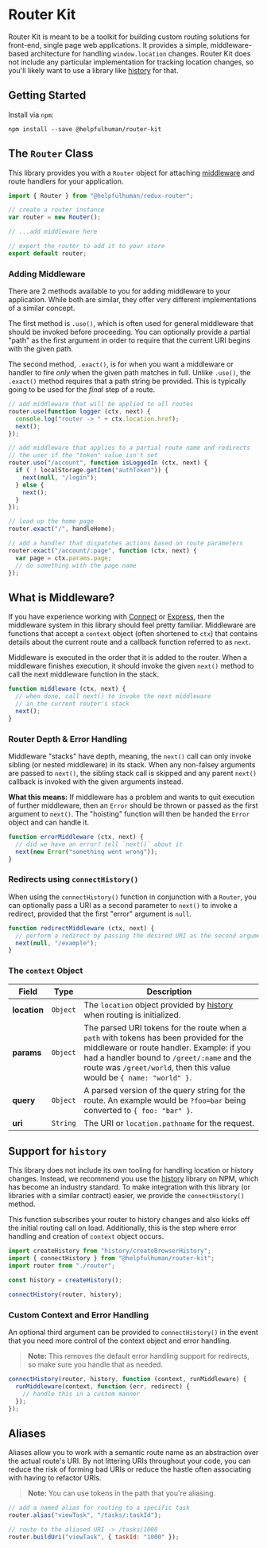 # Router Kit

Router Kit is meant to be a toolkit for building custom routing solutions for front-end, single page web applications.  It provides a simple, middleware-based architecture for handling `window.location` changes.  Router Kit does not include any particular implementation for tracking location changes, so you'll likely want to use a library like [history](https://www.npmjs.com/package/history) for that.

## Getting Started

Install via `npm`:

```
npm install --save @helpfulhuman/router-kit
```

## The `Router` Class

This library provides you with a `Router` object for attaching [middleware](#what-is-middleware) and route handlers for your application.

```js
import { Router } from "@helpfulhuman/redux-router";

// create a router instance
var router = new Router();

// ...add middleware here

// export the router to add it to your store
export default router;
```

### Adding Middleware

There are 2 methods available to you for adding middleware to your application.  While both are similar, they offer very different implementations of a similar concept.

The first method is `.use()`, which is often used for general middleware that should be invoked before proceeding.  You can optionally provide a partial "path" as the first argument in order to require that the current URI begins with the given path.

The second method, `.exact()`, is for when you want a middleware or handler to fire _only_ when the given path matches in full.  Unlike `.use()`, the `.exact()` method requires that a path string be provided.  This is typically going to be used for the _final_ step of a route.


```js
// add middleware that will be applied to all routes
router.use(function logger (ctx, next) {
  console.log("router -> " + ctx.location.href);
  next();
});

// add middleware that applies to a partial route name and redirects
// the user if the "token" value isn't set
router.use("/account", function isLoggedIn (ctx, next) {
  if ( ! localStorage.getItem("authToken")) {
    next(null, "/login");
  } else {
    next();
  }
});

// load up the home page
router.exact("/", handleHome);

// add a handler that dispatches actions based on route parameters
router.exact("/account/:page", function (ctx, next) {
  var page = ctx.params.page;
  // do something with the page name
});
```

## What is Middleware?

If you have experience working with [Connect](https://npmjs.com/package/connect) or [Express](https://npmjs.com/package/express), then the middleware system in this library should feel pretty familiar.  Middleware are functions that accept a `context` object (often shortened to `ctx`) that contains details about the current route and a callback function referred to as `next`.

Middleware is executed in the order that it is added to the router.  When a middleware finishes execution, it should invoke the given `next()` method to call the next middleware function in the stack.

```js
function middleware (ctx, next) {
  // when done, call next() to invoke the next middleware
  // in the current router's stack
  next();
}
```

### Router Depth & Error Handling

Middleware "stacks" have depth, meaning, the `next()` call can only invoke sibling (or nested middleware) in its stack.  When any non-falsey arguments are passed to `next()`, the sibling stack call is skipped and any parent `next()` callback is invoked with the given arguments instead.

**What this means:** If middleware has a problem and wants to quit execution of further middleware, then an `Error` should be thrown or passed as the first argument to `next()`.  The "hoisting" function will then be handed the `Error` object and can handle it.

```js
function errorMiddleware (ctx, next) {
  // did we have an error? tell `next()` about it
  next(new Error("something went wrong"));
}
```

### Redirects using `connectHistory()`

When using the `connectHistory()` function in conjunction with a `Router`, you can optionally pass a URI as a second parameter to `next()` to invoke a redirect, provided that the first "error" argument is `null`.

```js
function redirectMiddleware (ctx, next) {
  // perform a redirect by passing the desired URI as the second argument
  next(null, "/example");
}
```

### The `context` Object

Field | Type | Description
------|------|------------
**location** | `Object` | The `location` object provided by [history](https://npmjs.com/package/history) when routing is initialized.
**params** | `Object` | The parsed URI tokens for the route when a `path` with tokens has been provided for the middleware or route handler.  Example: if you had a handler bound to `/greet/:name` and the route was `/greet/world`, then this value would be `{ name: "world" }`.
**query** | `Object` | A parsed version of the query string for the route.  An example would be `?foo=bar` being converted to `{ foo: "bar" }`.
**uri** | `String` | The URI or `location.pathname` for the request.

## Support for `history`

This library does not include its own tooling for handling location or history changes.  Instead, we recommend you use the [history](https://npmjs.com/package/history) library on NPM, which has become an industry standard.  To make integration with this library (or libraries with a similar contract) easier, we provide the `connectHistory()` method.

This function subscribes your router to history changes and also kicks off the initial routing call on load.  Additionally, this is the step where error handling and creation of `context` object occurs.

```js
import createHistory from "history/createBrowserHistory";
import { connectHistory } from "@helpfulhuman/router-kit";
import router from "./router";

const history = createHistory();

connectHistory(router, history);
```

### Custom Context and Error Handling

An optional third argument can be provided to `connectHistory()` in the event that you need more control of the context object and error handling.

> **Note:** This removes the default error handling support for redirects, so make sure you handle that as needed.

```js
connectHistory(router, history, function (context, runMiddleware) {
  runMiddleware(context, function (err, redirect) {
    // handle this in a custom manner
  });
});
```

## Aliases

Aliases allow you to work with a semantic route name as an abstraction over the actual route's URI.  By not littering URIs throughout your code, you can reduce the risk of forming bad URIs or reduce the hastle often associating with having to refactor URIs.

> **Note:** You can use tokens in the path that you're aliasing.

```js
// add a named alias for routing to a specific task
router.alias("viewTask", "/tasks/:taskId");

// route to the aliased URI -> /tasks/1000
router.buildUri("viewTask", { taskId: "1000" });
```